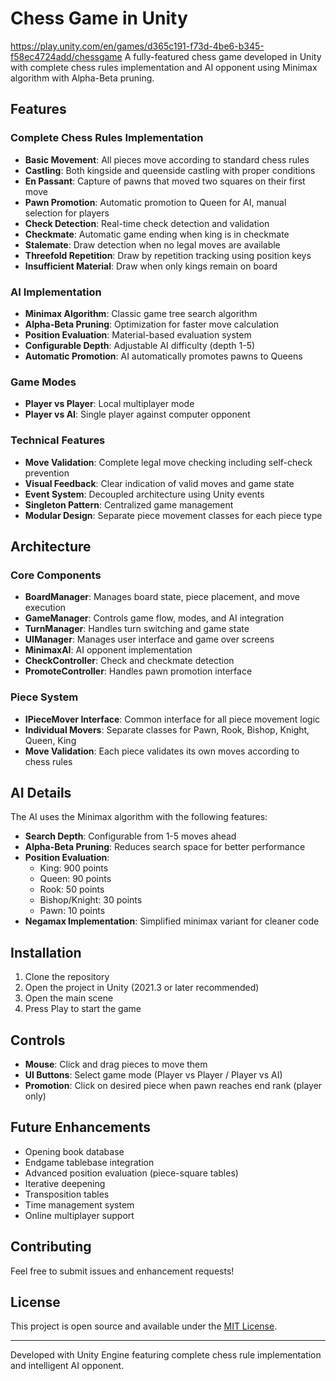 # Chess Game in Unity

https://play.unity.com/en/games/d365c191-f73d-4be6-b345-f58ec4724add/chessgame
A fully-featured chess game developed in Unity with complete chess rules implementation and AI opponent using Minimax algorithm with Alpha-Beta pruning.

## Features

### Complete Chess Rules Implementation
- **Basic Movement**: All pieces move according to standard chess rules
- **Castling**: Both kingside and queenside castling with proper conditions
- **En Passant**: Capture of pawns that moved two squares on their first move
- **Pawn Promotion**: Automatic promotion to Queen for AI, manual selection for players
- **Check Detection**: Real-time check detection and validation
- **Checkmate**: Automatic game ending when king is in checkmate
- **Stalemate**: Draw detection when no legal moves are available
- **Threefold Repetition**: Draw by repetition tracking using position keys
- **Insufficient Material**: Draw when only kings remain on board

### AI Implementation
- **Minimax Algorithm**: Classic game tree search algorithm
- **Alpha-Beta Pruning**: Optimization for faster move calculation
- **Position Evaluation**: Material-based evaluation system
- **Configurable Depth**: Adjustable AI difficulty (depth 1-5)
- **Automatic Promotion**: AI automatically promotes pawns to Queens

### Game Modes
- **Player vs Player**: Local multiplayer mode
- **Player vs AI**: Single player against computer opponent

### Technical Features
- **Move Validation**: Complete legal move checking including self-check prevention
- **Visual Feedback**: Clear indication of valid moves and game state
- **Event System**: Decoupled architecture using Unity events
- **Singleton Pattern**: Centralized game management
- **Modular Design**: Separate piece movement classes for each piece type

## Architecture

### Core Components
- **BoardManager**: Manages board state, piece placement, and move execution
- **GameManager**: Controls game flow, modes, and AI integration
- **TurnManager**: Handles turn switching and game state
- **UIManager**: Manages user interface and game over screens
- **MinimaxAI**: AI opponent implementation
- **CheckController**: Check and checkmate detection
- **PromoteController**: Handles pawn promotion interface

### Piece System
- **IPieceMover Interface**: Common interface for all piece movement logic
- **Individual Movers**: Separate classes for Pawn, Rook, Bishop, Knight, Queen, King
- **Move Validation**: Each piece validates its own moves according to chess rules

## AI Details

The AI uses the Minimax algorithm with the following features:
- **Search Depth**: Configurable from 1-5 moves ahead
- **Alpha-Beta Pruning**: Reduces search space for better performance
- **Position Evaluation**: 
  - King: 900 points
  - Queen: 90 points
  - Rook: 50 points
  - Bishop/Knight: 30 points
  - Pawn: 10 points
- **Negamax Implementation**: Simplified minimax variant for cleaner code

## Installation

1. Clone the repository
2. Open the project in Unity (2021.3 or later recommended)
3. Open the main scene
4. Press Play to start the game

## Controls

- **Mouse**: Click and drag pieces to move them
- **UI Buttons**: Select game mode (Player vs Player / Player vs AI)
- **Promotion**: Click on desired piece when pawn reaches end rank (player only)

## Future Enhancements

- Opening book database
- Endgame tablebase integration
- Advanced position evaluation (piece-square tables)
- Iterative deepening
- Transposition tables
- Time management system
- Online multiplayer support

## Contributing

Feel free to submit issues and enhancement requests!

## License

This project is open source and available under the [MIT License](LICENSE).

---

Developed with Unity Engine featuring complete chess rule implementation and intelligent AI opponent.
